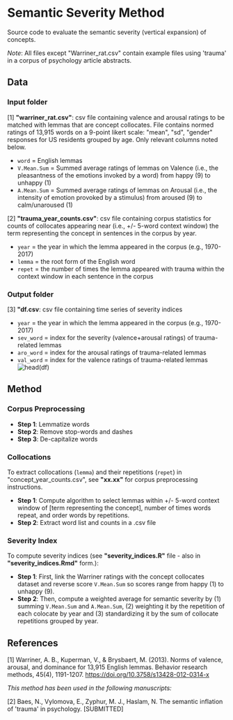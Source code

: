 # Semantic Severity Method
Source code to evaluate the semantic severity (vertical expansion) of concepts. 

*Note*: All files except "Warriner_rat.csv" contain example files using 'trauma' in a corpus of psychology article abstracts. 

## Data

### Input folder

[1] **"warriner_rat.csv"**: csv file containing valence and arousal ratings to be matched with lemmas that are concept collocates. File contains normed ratings of 13,915 words on a 9-point likert scale: "mean", "sd", "gender" responses for US residents grouped by age. Only relevant columns noted below.
- `word` = English lemmas
- `V.Mean.Sum` = Summed average ratings of lemmas on Valence (i.e., the pleasantness of the emotions invoked by a word) from happy (9) to unhappy (1) 
- `A.Mean.Sum` = Summed average ratings of lemmas on Arousal (i.e., the intensity of emotion provoked by a stimulus) from aroused (9) to calm/unaroused (1) 

[2] **"trauma_year_counts.csv"**: csv file containing corpus statistics for counts of collocates appearing near (i.e., +/- 5-word context window) the term representing the concept in sentences in the corpus by year.
- `year` = the year in which the lemma appeared in the corpus (e.g., 1970-2017)
- `lemma` = the root form of the English word
- `repet` = the number of times the lemma appeared with trauma within the context window in each sentence in the corpus

### Output folder

[3] **"df.csv**: csv file containing time series of severity indices
- `year` = the year in which the lemma appeared in the corpus (e.g., 1970-2017)
- `sev_word` = index for the severity (valence+arousal ratings) of trauma-related lemmas
- `aro_word` = index for the arousal ratings of trauma-related lemmas
- `val_word` = index for the valence ratings of trauma-related lemmas
![head(df)](https://user-images.githubusercontent.com/58921702/174312003-82dc3a7b-8780-4a5c-9fec-d4743163d2c3.PNG)

## Method

### Corpus Preprocessing
- **Step 1**: Lemmatize words
- **Step 2**: Remove stop-words and dashes
- **Step 3**: De-capitalize words

### Collocations
To extract collocations (`lemma`) and their repetitions (`repet`) in "concept_year_counts.csv", see **"xx.xx"** for corpus preprocessing instructions.
- **Step 1**: Compute algorithm to select lemmas within +/- 5-word context window of [term representing the concept], number of times words repeat, and order words by repetitions. 
- **Step 2**: Extract word list and counts in a .csv file

### Severity Index
To compute severity indices (see **"severity_indices.R"** file - also in **"severity_indices.Rmd"** form.):
- **Step 1**: First, link the Warriner ratings with the concept collocates dataset and reverse score `V.Mean.Sum` so scores range from happy (1) to unhappy (9). 
- **Step 2**: Then, compute a weighted average for semantic severity by (1) summing `V.Mean.Sum` and `A.Mean.Sum`, (2) weighting it by the repetition of each colocate by year and (3) standardizing it by the sum of collocate repetitions grouped by year.

## References

[1] Warriner, A. B., Kuperman, V., & Brysbaert, M. (2013). Norms of valence, arousal, and dominance for 13,915 English lemmas. Behavior research methods, 45(4), 1191-1207. https://doi.org/10.3758/s13428-012-0314-x

*This method has been used in the following manuscripts:* 

[2] Baes, N., Vylomova, E., Zyphur, M. J., Haslam, N. The semantic inflation of 'trauma' in psychology. [SUBMITTED]
